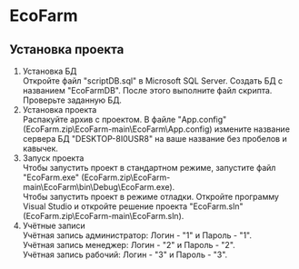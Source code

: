# EcoFarm
## Установка проекта
1. Установка БД  
Откройте файл "scriptDB.sql" в Microsoft SQL Server. Создать БД с названием "EcoFarmDB". После этого выполните файл скрипта.  
Проверьте заданную БД.  
2. Установка проекта  
Распакуйте архив с проектом. В файле "App.config" (EcoFarm.zip\EcoFarm-main\EcoFarm\App.config) измените название сервера БД "DESKTOP-8I0USR8" на ваше название без пробелов и кавычек.  
3. Запуск проекта  
Чтобы запустить проект в стандартном режиме, запустите файл "EcoFarm.exe" (EcoFarm.zip\EcoFarm-main\EcoFarm\bin\Debug\EcoFarm.exe).  
Чтобы запустить проект в режиме отладки. Откройте программу Visual Studio и откройте решение проекта "EcoFarm.sln" (EcoFarm.zip\EcoFarm-main\EcoFarm.sln).  
4. Учётные записи  
Учётная запись администратор: Логин - "1" и Пароль - "1".  
Учётная запись менеджер: Логин - "2" и Пароль - "2".  
Учётная запись рабочий: Логин - "3" и Пароль - "3".  
